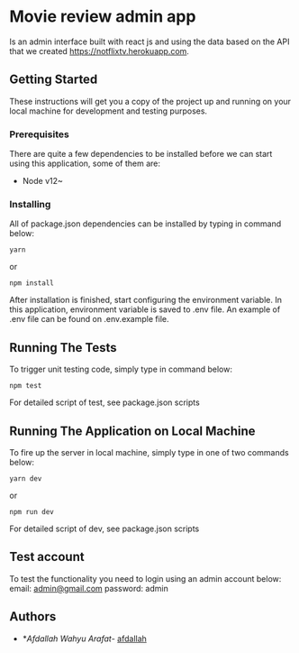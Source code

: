 # Movie review admin app

Is an admin interface built with react js and using the data based on the API that we created https://notflixtv.herokuapp.com.

## Getting Started

These instructions will get you a copy of the project up and running on your local machine for development and testing purposes.

### Prerequisites

There are quite a few dependencies to be installed before we can start using this application, some of them are:

- Node v12~

### Installing

All of package.json dependencies can be installed by typing in command below:

```
yarn
```

or

```
npm install
```

After installation is finished, start configuring the environment variable.
In this application, environment variable is saved to .env file. An example of .env file can be found on .env.example file.

## Running The Tests

To trigger unit testing code, simply type in command below:

```
npm test
```

For detailed script of test, see package.json scripts

## Running The Application on Local Machine

To fire up the server in local machine, simply type in one of two commands below:

```
yarn dev
```

or

```
npm run dev
```

For detailed script of dev, see package.json scripts

## Test account

To test the functionality you need to login using an admin account below:
email: admin@gmail.com
password: admin

## Authors

- \*_Afdallah Wahyu Arafat_- [afdallah](https://gitlab.com/afdallah)
